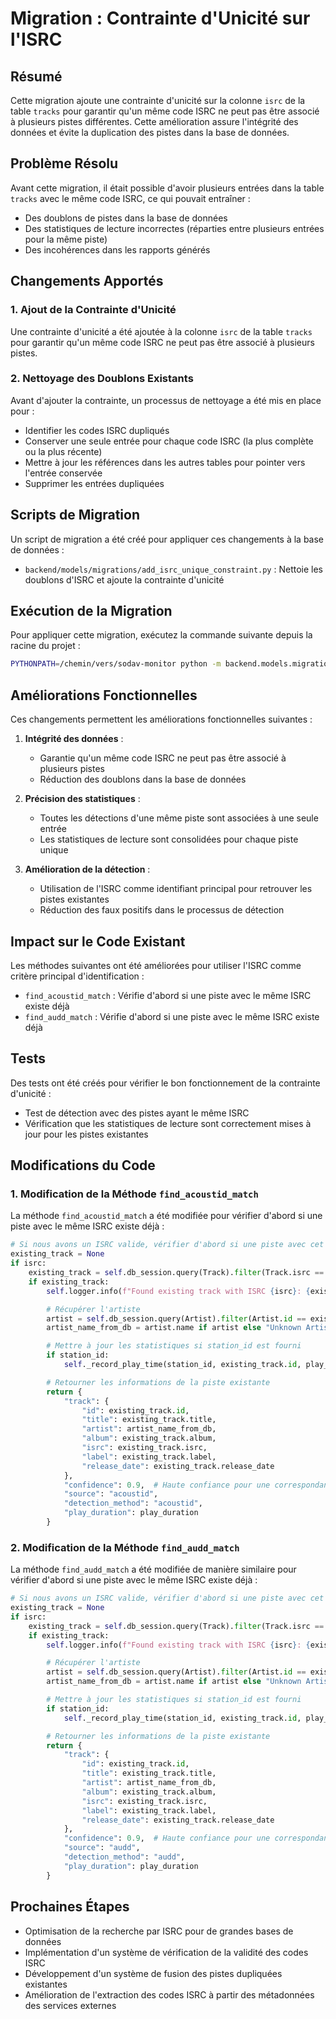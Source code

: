 # Migration : Contrainte d'Unicité sur l'ISRC

## Résumé

Cette migration ajoute une contrainte d'unicité sur la colonne `isrc` de la table `tracks` pour garantir qu'un même code ISRC ne peut pas être associé à plusieurs pistes différentes. Cette amélioration assure l'intégrité des données et évite la duplication des pistes dans la base de données.

## Problème Résolu

Avant cette migration, il était possible d'avoir plusieurs entrées dans la table `tracks` avec le même code ISRC, ce qui pouvait entraîner :
- Des doublons de pistes dans la base de données
- Des statistiques de lecture incorrectes (réparties entre plusieurs entrées pour la même piste)
- Des incohérences dans les rapports générés

## Changements Apportés

### 1. Ajout de la Contrainte d'Unicité

Une contrainte d'unicité a été ajoutée à la colonne `isrc` de la table `tracks` pour garantir qu'un même code ISRC ne peut pas être associé à plusieurs pistes.

### 2. Nettoyage des Doublons Existants

Avant d'ajouter la contrainte, un processus de nettoyage a été mis en place pour :
- Identifier les codes ISRC dupliqués
- Conserver une seule entrée pour chaque code ISRC (la plus complète ou la plus récente)
- Mettre à jour les références dans les autres tables pour pointer vers l'entrée conservée
- Supprimer les entrées dupliquées

## Scripts de Migration

Un script de migration a été créé pour appliquer ces changements à la base de données :

- `backend/models/migrations/add_isrc_unique_constraint.py` : Nettoie les doublons d'ISRC et ajoute la contrainte d'unicité

## Exécution de la Migration

Pour appliquer cette migration, exécutez la commande suivante depuis la racine du projet :

```bash
PYTHONPATH=/chemin/vers/sodav-monitor python -m backend.models.migrations.add_isrc_unique_constraint
```

## Améliorations Fonctionnelles

Ces changements permettent les améliorations fonctionnelles suivantes :

1. **Intégrité des données** :
   - Garantie qu'un même code ISRC ne peut pas être associé à plusieurs pistes
   - Réduction des doublons dans la base de données

2. **Précision des statistiques** :
   - Toutes les détections d'une même piste sont associées à une seule entrée
   - Les statistiques de lecture sont consolidées pour chaque piste unique

3. **Amélioration de la détection** :
   - Utilisation de l'ISRC comme identifiant principal pour retrouver les pistes existantes
   - Réduction des faux positifs dans le processus de détection

## Impact sur le Code Existant

Les méthodes suivantes ont été améliorées pour utiliser l'ISRC comme critère principal d'identification :

- `find_acoustid_match` : Vérifie d'abord si une piste avec le même ISRC existe déjà
- `find_audd_match` : Vérifie d'abord si une piste avec le même ISRC existe déjà

## Tests

Des tests ont été créés pour vérifier le bon fonctionnement de la contrainte d'unicité :

- Test de détection avec des pistes ayant le même ISRC
- Vérification que les statistiques de lecture sont correctement mises à jour pour les pistes existantes

## Modifications du Code

### 1. Modification de la Méthode `find_acoustid_match`

La méthode `find_acoustid_match` a été modifiée pour vérifier d'abord si une piste avec le même ISRC existe déjà :

```python
# Si nous avons un ISRC valide, vérifier d'abord si une piste avec cet ISRC existe déjà
existing_track = None
if isrc:
    existing_track = self.db_session.query(Track).filter(Track.isrc == isrc).first()
    if existing_track:
        self.logger.info(f"Found existing track with ISRC {isrc}: {existing_track.title} by artist ID {existing_track.artist_id}")

        # Récupérer l'artiste
        artist = self.db_session.query(Artist).filter(Artist.id == existing_track.artist_id).first()
        artist_name_from_db = artist.name if artist else "Unknown Artist"

        # Mettre à jour les statistiques si station_id est fourni
        if station_id:
            self._record_play_time(station_id, existing_track.id, play_duration)

        # Retourner les informations de la piste existante
        return {
            "track": {
                "id": existing_track.id,
                "title": existing_track.title,
                "artist": artist_name_from_db,
                "album": existing_track.album,
                "isrc": existing_track.isrc,
                "label": existing_track.label,
                "release_date": existing_track.release_date
            },
            "confidence": 0.9,  # Haute confiance pour une correspondance par ISRC
            "source": "acoustid",
            "detection_method": "acoustid",
            "play_duration": play_duration
        }
```

### 2. Modification de la Méthode `find_audd_match`

La méthode `find_audd_match` a été modifiée de manière similaire pour vérifier d'abord si une piste avec le même ISRC existe déjà :

```python
# Si nous avons un ISRC valide, vérifier d'abord si une piste avec cet ISRC existe déjà
existing_track = None
if isrc:
    existing_track = self.db_session.query(Track).filter(Track.isrc == isrc).first()
    if existing_track:
        self.logger.info(f"Found existing track with ISRC {isrc}: {existing_track.title} by artist ID {existing_track.artist_id}")

        # Récupérer l'artiste
        artist = self.db_session.query(Artist).filter(Artist.id == existing_track.artist_id).first()
        artist_name_from_db = artist.name if artist else "Unknown Artist"

        # Mettre à jour les statistiques si station_id est fourni
        if station_id:
            self._record_play_time(station_id, existing_track.id, play_duration)

        # Retourner les informations de la piste existante
        return {
            "track": {
                "id": existing_track.id,
                "title": existing_track.title,
                "artist": artist_name_from_db,
                "album": existing_track.album,
                "isrc": existing_track.isrc,
                "label": existing_track.label,
                "release_date": existing_track.release_date
            },
            "confidence": 0.9,  # Haute confiance pour une correspondance par ISRC
            "source": "audd",
            "detection_method": "audd",
            "play_duration": play_duration
        }
```

## Prochaines Étapes

- Optimisation de la recherche par ISRC pour de grandes bases de données
- Implémentation d'un système de vérification de la validité des codes ISRC
- Développement d'un système de fusion des pistes dupliquées existantes
- Amélioration de l'extraction des codes ISRC à partir des métadonnées des services externes
